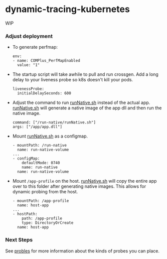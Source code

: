 # dynamic-tracing-kubernetes

WIP

### Adjust deployment
- To generate perfmap:

  ```
  env:
  - name: COMPlus_PerfMapEnabled
    value: "1"
  ```
- The startup script will take awhile to pull and run crossgen.  Add a long delay to your liveness probe so k8s doesn't kill your pods.

  ```
  livenessProbe:
    initialDelaySeconds: 600
  ```
- Adjust the command to run [runNative.sh](./runNative.sh) instead of the actual app.  [runNative.sh](./runNative.sh) will generate a native image of the app dll and then run the native image.

   ```
   command: ["/run-native/runNative.sh"]
   args: ["/app/app.dll"]
   ```
- Mount [runNative.sh](./runNative.sh) as a configmap.

  ```
  - mountPath: /run-native
    name: run-native-volume
  ...
  - configMap:
      defaultMode: 0740
      name: run-native
    name: run-native-volume
  ```
- Mount `/app-profile` on the host.  [runNative.sh](./runNative.sh) will copy the entire app over to this folder after generating native images.  This allows for dynamic probing from the host.

  ``` 
  - mountPath: /app-profile
    name: host-app
  ...
  - hostPath:
      path: /app-profile
      type: DirectoryOrCreate
    name: host-app
  ```

### Next Steps

See [probles](./probes.md) for more information about the kinds of probes you can place.